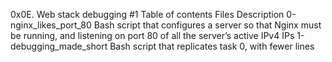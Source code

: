 0x0E. Web stack debugging #1
Table of contents
Files 	Description
0-nginx_likes_port_80 	Bash script that configures a server so that Nginx must be running, and listening on port 80 of all the server’s active IPv4 IPs
1-debugging_made_short 	Bash script that replicates task 0, with fewer lines
